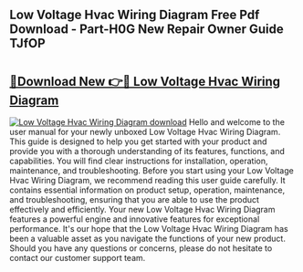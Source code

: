## Low Voltage Hvac Wiring Diagram Free Pdf Download - Part-H0G New Repair Owner Guide TJfOP

# <h2><a href="http://dfmzkv.blite.top/?on=Low+Voltage+Hvac+Wiring+Diagram">🔗Download New 👉🔴 Low Voltage Hvac Wiring Diagram</a></h2>

[![Low Voltage Hvac Wiring Diagram download](https://i.imgur.com/lujVjoI.png)](http://dfmzkv.blite.top/?on=Low+Voltage+Hvac+Wiring+Diagram)
Hello and welcome to the user manual for your newly unboxed Low Voltage Hvac Wiring Diagram. This guide is designed to help you get started with your product and provide you with a thorough understanding of its features, functions, and capabilities. You will find clear instructions for installation, operation, maintenance, and troubleshooting. Before you start using your Low Voltage Hvac Wiring Diagram, we recommend reading this user guide carefully. It contains essential information on product setup, operation, maintenance, and troubleshooting, ensuring that you are able to use the product effectively and efficiently. Your new Low Voltage Hvac Wiring Diagram features a powerful engine and innovative features for exceptional performance. It's our hope that the Low Voltage Hvac Wiring Diagram has been a valuable asset as you navigate the functions of your new product. Should you have any questions or concerns, please do not hesitate to contact our customer support team.
